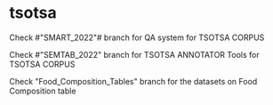 # tsotsa

Check #"SMART_2022"# branch for QA system for TSOTSA CORPUS

Check #"SEMTAB_2022" branch for TSOTSA ANNOTATOR Tools for TSOTSA CORPUS

Check "Food_Composition_Tables" branch for the datasets on Food Composition table
